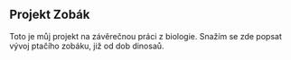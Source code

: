 
## Projekt Zobák 

Toto je můj projekt na závěrečnou práci z biologie. Snažím se zde popsat vývoj ptačího zobáku, již od dob dinosaů.

